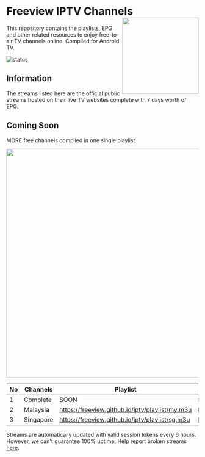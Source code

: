 # Freeview IPTV Channels <img align="right" src="http://freeview.github.io/iptv/freeview.png" width="200">
This repository contains the playlists, EPG and other related resources to enjoy free-to-air TV channels online. Compiled for Android TV. 

![status](https://img.shields.io/badge/tokenizer-ONLINE-brightgreen.svg?style=flat)
## Information
The streams listed here are the official public streams hosted on their live TV websites complete with 7 days worth of EPG.

## Coming Soon
MORE free channels compiled in one single playlist.
<p align="center">
  <img src="http://freeview.github.io/iptv/channels.png" width="600">
</p>

| No | Channels | Playlist |  EPG |
| --- | --- | --- | --- |
| 1 | Complete | SOON | SOON |
| 2 | Malaysia | https://freeview.github.io/iptv/playlist/my.m3u | https://freeview.github.io/iptv/epg/my.xml |
| 3 | Singapore | https://freeview.github.io/iptv/playlist/sg.m3u | https://freeview.github.io/iptv/epg/sg.xml |

Streams are automatically updated with valid session tokens every 6 hours. However, we can't guarantee 100% uptime. Help report broken streams [here](https://github.com/hsytes/iptv/issues/new).
